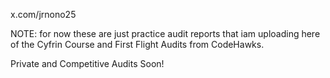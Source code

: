 x.com/jrnono25


NOTE: for now these are just practice audit reports that iam uploading here of the Cyfrin Course and First Flight Audits from CodeHawks. 


Private and Competitive Audits Soon! 
